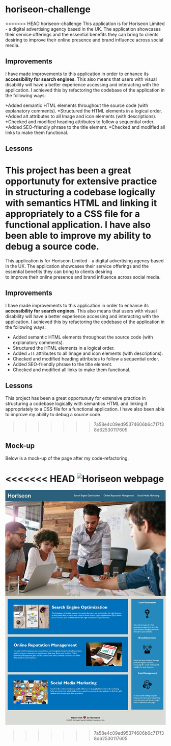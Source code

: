 # horiseon-challenge
<<<<<<< HEAD
horiseon-challenge
This application is for Horiseon Limited - a digital advertising agency based in the UK. The application showcases their service offerings and the essential benefits they can bring to clients desiring
to improve their online presence and brand influence across social media.

## Improvements
I have made improvements to this application in order to enhance its **accessibility for search engines**. This also means that users with visual disability will have a better experience accessing and interacting with the application. I achieved this by refactoring the codebase of the application in the following ways:

*Added semantic HTML elements throughout the source code (with explanatory comments).
*Structured the HTML elements in a logical order.
*Added alt attributes to all Image and icon elements (with descriptions).
*Checked and modified heading attributes to follow a sequential order.
*Added SEO-friendly phrase to the title element.
*Checked and modified all links to make them functional.

## Lessons
This project has been a great opportunuty for extensive practice in structuring a codebase logically with semantics HTML and linking it appropriately to a CSS file for a functional application. I have also been able to improve my ability to debug a source code.
=======
This application is for Horiseon Limited - a digital advertising
agency based in the UK. The application showcases their service offerings 
and the essential benefits they can bring to clients desiring  
to improve their online presence and brand influence across social media.

## Improvements
I have made improvements to this application in order to enhance its **accessibility
for search engines**. This also means that users with visual disability will 
have a better experience accessing and interacting with the application. I 
achieved this by refactoring the codebase of the application in the following ways:

* Added semantic HTML elements throughout the source code (with explanatory comments).
* Structured the HTML elements in a logical order.
* Added `alt` attributes to all Image and icon elements (with descriptions). 
* Checked and modified heading attributes  to follow a sequential order.
* Added SEO-friendly phrase to the title element.
* Checked and modified all links to make them functional.

## Lessons
This project has been a great opportunuty for extensive practice in structuring
a codebase logically with semantics HTML and linking it appropriately to a CSS file
for a functional application. I have also been able to improve my ability to debug a source code.
>>>>>>> 7a58e4c09ed95374606b6c717f38d62530117605

## Mock-up
Below is a mock-up of the page after my code-refactoring.

<<<<<<< HEAD
![Horiseon webpage](horiseon-services-1.png)
=======
![Horiseon webpage](horiseon-services.png)
>>>>>>> 7a58e4c09ed95374606b6c717f38d62530117605
